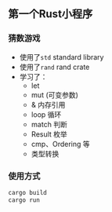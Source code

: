 ## 第一个Rust小程序

### 猜数游戏

- 使用了`std` standard library
- 使用了`rand` rand crate
- 学习了：
  - let
  - mut (可变参数)
  - & 内存引用
  - loop 循环
  - match 判断
  - Result 枚举
  - cmp、Ordering 等
  - 类型转换

### 使用方式
```rust
cargo build 
cargo run
```

